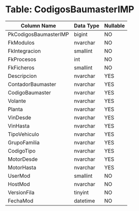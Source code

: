 # Table: CodigosBaumasterIMP

| Column Name | Data Type | Nullable |
|-------------|-----------|----------|
| PkCodigosBaumasterIMP | bigint | NO |
| FkModulos | nvarchar | NO |
| FkIntegracion | smallint | NO |
| FkProcesos | int | NO |
| FkFicheros | smallint | NO |
| Descripcion | nvarchar | YES |
| ContadorBaumaster | nvarchar | YES |
| CodigoBaumaster | nvarchar | YES |
| Volante | nvarchar | YES |
| Planta | nvarchar | YES |
| VinDesde | nvarchar | YES |
| VinHasta | nvarchar | YES |
| TipoVehiculo | nvarchar | YES |
| GrupoFamilia | nvarchar | YES |
| CodigoTipo | nvarchar | YES |
| MotorDesde | nvarchar | YES |
| MotorHasta | nvarchar | YES |
| UserMod | smallint | NO |
| HostMod | nvarchar | NO |
| VersionFila | tinyint | NO |
| FechaMod | datetime | NO |
